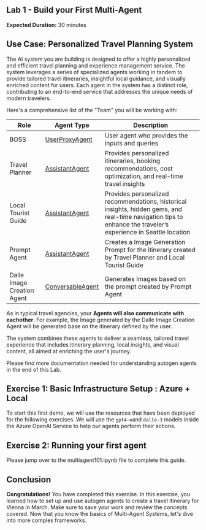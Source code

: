 ## Lab 1 - Build your First Multi-Agent

**Expected Duration:** 30 minutes


## Use Case: Personalized Travel Planning System

The AI system you are building is designed to offer a highly personalized and efficient travel planning and experience management service. The system leverages a series of specialized agents working in tandem to provide tailored travel itineraries, insightful local guidance, and visually enriched content for users. Each agent in the system has a distinct role, contributing to an end-to-end service that addresses the unique needs of modern travelers.

Here's a comprehensive list of the "Team" you will be working with:


| Role                    | Agent Type           | Description                                                                 |
|-------------------------|----------------------|-----------------------------------------------------------------------------|
| BOSS                    | [UserProxyAgent](https://microsoft.github.io/autogen/stable/reference/python/autogen_agentchat.agents.html#autogen_agentchat.agents.UserProxyAgent)       | User agent who provides the inputs and queries                              |
| Travel Planner          | [AssistantAgent](https://microsoft.github.io/autogen/stable/reference/python/autogen_agentchat.agents.html#autogen_agentchat.agents.AssistantAgent)        | Provides personalized itineraries, booking recommendations, cost optimization, and real-time travel insights |
| Local Tourist Guide     | [AssistantAgent](https://microsoft.github.io/autogen/stable/reference/python/autogen_agentchat.agents.html#autogen_agentchat.agents.AssistantAgent)       | Provides personalized recommendations, historical insights, hidden gems, and real-time navigation tips to enhance the traveler’s experience in Seattle location |
| Prompt Agent            | [AssistantAgent](https://microsoft.github.io/autogen/stable/reference/python/autogen_agentchat.agents.html#autogen_agentchat.agents.AssistantAgent)        | Creates a Image Generation Prompt for the itinerary created by Travel Planner and Local Tourist Guide |
| Dalle Image Creation Agent | [ConversableAgent](https://microsoft.github.io/autogen/stable/user-guide/agentchat-user-guide/migration-guide.html#conversable-agent-and-register-reply)   | Generates Images based on the prompt created by Prompt Agent                |


As in typical travel agencies, your **Agents will also communicate with eachother**. For example, the Image generated by the Dalle Image Creation Agent will be generated base on the itinerary defined by the user.

The system combines these agents to deliver a seamless, tailored travel experience that includes itinerary planning, local insights, and visual content, all aimed at enriching the user's journey.

Please find more documentation needed for understanding autogen agents in the end of this Lab.

## Exercise 1: Basic Infrastructure Setup : Azure + Local

To start this first demo, we will use the resources that have been deployed for the following exercises. We will use the `gpt4-o`and `dalle-3` models inside the Azure OpenAI Service to help our agents perform their actions. 

## Exercise 2: Running your first agent

Please jump over to the multiagent101.ipynb file to complete this guide.

## **Conclusion**

**Congratulations!** You have completed this exercise. In this exercise, you learned how to set up and use autogen agents to create a travel itinerary for Vienna in March. Make sure to save your work and review the concepts covered. Now that you know the basics of Multi-Agent Systems, let's dive into more complex frameworks.

